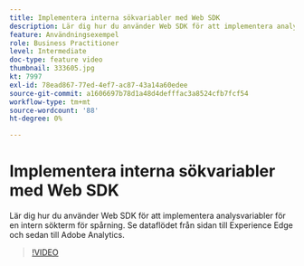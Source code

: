 ```yaml
---
title: Implementera interna sökvariabler med Web SDK
description: Lär dig hur du använder Web SDK för att implementera analysvariabler för en intern sökterm för spårning. Se dataflödet från sidan till Experience Edge och sedan till Adobe Analytics.
feature: Användningsexempel
role: Business Practitioner
level: Intermediate
doc-type: feature video
thumbnail: 333605.jpg
kt: 7997
exl-id: 78ead867-77ed-4ef7-ac87-43a14a60edee
source-git-commit: a1606697b78d1a48d4defffac3a8524cfb7fcf54
workflow-type: tm+mt
source-wordcount: '88'
ht-degree: 0%

---
```


# Implementera interna sökvariabler med Web SDK

Lär dig hur du använder Web SDK för att implementera analysvariabler för en intern sökterm för spårning. Se dataflödet från sidan till Experience Edge och sedan till Adobe Analytics.

>[!VIDEO](https://video.tv.adobe.com/v/333605/?quality=12&learn=on)
